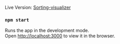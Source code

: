 Live Version: [Sorting-visualizer](https://ibrahimsaeedpurdue.github.io/sorting-visualizer/)


### `npm start`
Runs the app in the development mode.<br />
Open [http://localhost:3000](http://localhost:3000) to view it in the browser.
